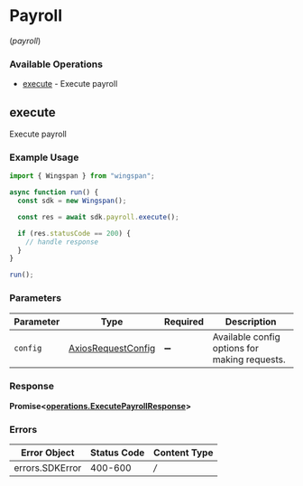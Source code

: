 # Payroll
(*payroll*)

### Available Operations

* [execute](#execute) - Execute payroll

## execute

Execute payroll

### Example Usage

```typescript
import { Wingspan } from "wingspan";

async function run() {
  const sdk = new Wingspan();

  const res = await sdk.payroll.execute();

  if (res.statusCode == 200) {
    // handle response
  }
}

run();
```

### Parameters

| Parameter                                                    | Type                                                         | Required                                                     | Description                                                  |
| ------------------------------------------------------------ | ------------------------------------------------------------ | ------------------------------------------------------------ | ------------------------------------------------------------ |
| `config`                                                     | [AxiosRequestConfig](https://axios-http.com/docs/req_config) | :heavy_minus_sign:                                           | Available config options for making requests.                |


### Response

**Promise<[operations.ExecutePayrollResponse](../../sdk/models/operations/executepayrollresponse.md)>**
### Errors

| Error Object    | Status Code     | Content Type    |
| --------------- | --------------- | --------------- |
| errors.SDKError | 400-600         | */*             |
